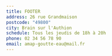 ```yaml
---
title: FOOTER
address: 26 rue Grandmaison
postcode: "49800"
city: Brain sur l'Authion
schedule: Tous les jeudis de 18h à 20h
phone: 02 34 56 78 90
email: amap-goutte-eau@mail.fr
---
```

